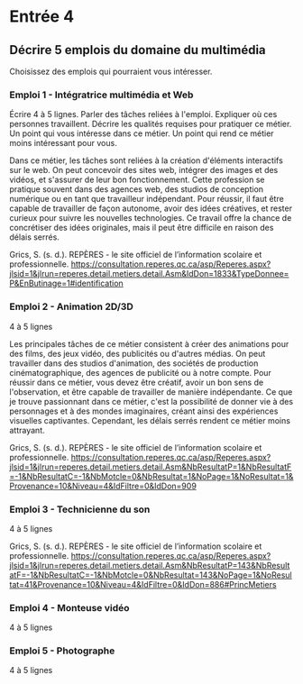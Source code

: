 # Entrée 4
## Décrire 5 emplois du domaine du multimédia
Choisissez des emplois qui pourraient vous intéresser. 

### Emploi 1 - Intégratrice multimédia et Web
Écrire 4 à 5 lignes. Parler des tâches reliées à l'emploi. Expliquer où ces personnes travaillent. Décrire les qualités requises pour pratiquer ce métier. Un point qui vous intéresse dans ce métier. Un point qui rend ce métier moins intéressant pour vous.  

Dans ce métier, les tâches sont reliées à la création d'éléments interactifs sur le web. On peut concevoir des sites web, intégrer des images et des vidéos, et s'assurer de leur bon fonctionnement. Cette profession se pratique souvent dans des agences web, des studios de conception numérique ou en tant que travailleur indépendant. Pour réussir, il faut être capable de travailler de façon autonome, avoir des idées créatives, et rester curieux pour suivre les nouvelles technologies. Ce travail offre la chance de concrétiser des idées originales, mais il peut être difficile en raison des délais serrés.


Grics, S. (s. d.). REPÈRES - le site officiel de l’information scolaire et professionnelle. https://consultation.reperes.qc.ca/asp/Reperes.aspx?jlsid=1&jlrun=reperes.detail.metiers.detail.Asm&IdDon=1833&TypeDonnee=P&EnButinage=1#identification


### Emploi 2 - Animation 2D/3D
4 à 5 lignes

Les principales tâches de ce métier consistent à créer des animations pour des films, des jeux vidéo, des publicités ou d'autres médias. On peut travailler dans des studios d'animation, des sociétés de production cinématographique, des agences de publicité ou à notre compte. Pour réussir dans ce métier, vous devez être créatif, avoir un bon sens de l'observation, et être capable de travailler de manière indépendante. Ce que je trouve passionnant dans ce métier, c'est la possibilité de donner vie à des personnages et à des mondes imaginaires, créant ainsi des expériences visuelles captivantes. Cependant, les délais serrés rendent ce métier moins attrayant.

Grics, S. (s. d.). REPÈRES - le site officiel de l’information scolaire et professionnelle. https://consultation.reperes.qc.ca/asp/Reperes.aspx?jlsid=1&jlrun=reperes.detail.metiers.detail.Asm&NbResultatP=1&NbResultatF=-1&NbResultatC=-1&NbMotcle=0&NbResultat=1&NoPage=1&NoResultat=1&Provenance=10&Niveau=4&IdFiltre=0&IdDon=909
### Emploi 3 - Technicienne du son
4 à 5 lignes 

Grics, S. (s. d.). REPÈRES - le site officiel de l’information scolaire et professionnelle. https://consultation.reperes.qc.ca/asp/Reperes.aspx?jlsid=1&jlrun=reperes.detail.metiers.detail.Asm&NbResultatP=143&NbResultatF=-1&NbResultatC=-1&NbMotcle=0&NbResultat=143&NoPage=1&NoResultat=41&Provenance=10&Niveau=4&IdFiltre=0&IdDon=886#PrincMetiers
### Emploi 4 - Monteuse vidéo
4 à 5 lignes

### Emploi 5 - Photographe
4 à 5 lignes


